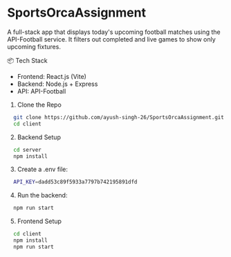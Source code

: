 
# SportsOrcaAssignment

A full-stack app that displays today's upcoming football matches using the API-Football service. It filters out completed and live games to show only upcoming fixtures.

📦 Tech Stack
- Frontend: React.js (Vite)
- Backend: Node.js + Express
- API: API-Football

1. Clone the Repo

```bash
  git clone https://github.com/ayush-singh-26/SportsOrcaAssignment.git
  cd client
```
2. Backend Setup

```bash
  cd server
  npm install
```
3. Create a .env file:

```bash
  API_KEY=dadd53c89f5933a7797b742195891dfd
```
4. Run the backend:

```bash
  npm run start
```
5. Frontend Setup

```bash
  cd client
  npm install
  npm run start
```




